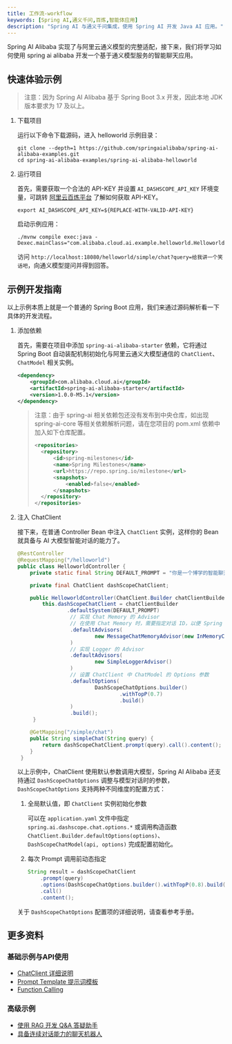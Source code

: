 ```yaml
---
title: 工作流-workflow
keywords: [Spring AI,通义千问,百炼,智能体应用]
description: "Spring AI 与通义千问集成，使用 Spring AI 开发 Java AI 应用。"
---
```


Spring AI Alibaba 实现了与阿里云通义模型的完整适配，接下来，我们将学习如何使用 spring ai alibaba 开发一个基于通义模型服务的智能聊天应用。

## 快速体验示例

> 注意：因为 Spring AI Alibaba 基于 Spring Boot 3.x 开发，因此本地 JDK 版本要求为 17 及以上。

1. 下载项目

	运行以下命令下载源码，进入 helloworld 示例目录：

	```shell
	git clone --depth=1 https://github.com/springaialibaba/spring-ai-alibaba-examples.git
	cd spring-ai-alibaba-examples/spring-ai-alibaba-helloworld
	```

2. 运行项目

	首先，需要获取一个合法的 API-KEY 并设置 `AI_DASHSCOPE_API_KEY` 环境变量，可跳转 <a target="_blank" href="https://help.aliyun.com/zh/model-studio/developer-reference/get-api-key">阿里云百炼平台</a> 了解如何获取 API-KEY。

	```shell
	export AI_DASHSCOPE_API_KEY=${REPLACE-WITH-VALID-API-KEY}
	```

	启动示例应用：

	```shell
	./mvnw compile exec:java -Dexec.mainClass="com.alibaba.cloud.ai.example.helloworld.HelloworldApplication"
	```

	访问 `http://localhost:18080/helloworld/simple/chat?query=给我讲一个笑话吧`，向通义模型提问并得到回答。

## 示例开发指南
以上示例本质上就是一个普通的 Spring Boot 应用，我们来通过源码解析看一下具体的开发流程。

1. 添加依赖

	首先，需要在项目中添加 `spring-ai-alibaba-starter` 依赖，它将通过 Spring Boot 自动装配机制初始化与阿里云通义大模型通信的 `ChatClient`、`ChatModel` 相关实例。

	```xml
	<dependency>	
		<groupId>com.alibaba.cloud.ai</groupId>
		<artifactId>spring-ai-alibaba-starter</artifactId>
		<version>1.0.0-M5.1</version>
	</dependency>
	```

    > 注意：由于 spring-ai 相关依赖包还没有发布到中央仓库，如出现 spring-ai-core 等相关依赖解析问题，请在您项目的 pom.xml 依赖中加入如下仓库配置。
    >
    > ```xml
    > <repositories>
    > 	<repository>
    > 		<id>spring-milestones</id>
    > 		<name>Spring Milestones</name>
    > 		<url>https://repo.spring.io/milestone</url>
    > 		<snapshots>
    > 			<enabled>false</enabled>
    > 		</snapshots>
    > 	</repository>
    > </repositories>
    > ```

2. 注入 ChatClient

	接下来，在普通 Controller Bean 中注入 `ChatClient` 实例，这样你的 Bean 就具备与 AI 大模型智能对话的能力了。

	```java
	@RestController
	@RequestMapping("/helloworld")
	public class HelloworldController {
		private static final String DEFAULT_PROMPT = "你是一个博学的智能聊天助手，请根据用户提问回答！";

		private final ChatClient dashScopeChatClient;

		public HelloworldController(ChatClient.Builder chatClientBuilder) {
			this.dashScopeChatClient = chatClientBuilder
					.defaultSystem(DEFAULT_PROMPT)
					 // 实现 Chat Memory 的 Advisor
					 // 在使用 Chat Memory 时，需要指定对话 ID，以便 Spring AI 处理上下文。
					 .defaultAdvisors(
							 new MessageChatMemoryAdvisor(new InMemoryChatMemory())
					 )
					 // 实现 Logger 的 Advisor
					 .defaultAdvisors(
							 new SimpleLoggerAdvisor()
					 )
					 // 设置 ChatClient 中 ChatModel 的 Options 参数
					 .defaultOptions(
							 DashScopeChatOptions.builder()
									 .withTopP(0.7)
									 .build()
					 )
					 .build();
		 }

	    @GetMapping("/simple/chat")
		public String simpleChat(String query) {
			return dashScopeChatClient.prompt(query).call().content();
		}
	 }
	```

	以上示例中，ChatClient 使用默认参数调用大模型，Spring AI Alibaba 还支持通过 `DashScopeChatOptions` 调整与模型对话时的参数，`DashScopeChatOptions` 支持两种不同维度的配置方式：

	1. 全局默认值，即 `ChatClient` 实例初始化参数

		可以在 `application.yaml` 文件中指定 `spring.ai.dashscope.chat.options.*` 或调用构造函数 `ChatClient.Builder.defaultOptions(options)`、`DashScopeChatModel(api, options)` 完成配置初始化。

	2. 每次 Prompt 调用前动态指定

		```java
		String result = dashScopeChatClient
			.prompt(query)
			.options(DashScopeChatOptions.builder().withTopP(0.8).build())
			.call()
			.content();
		```

	关于 `DashScopeChatOptions` 配置项的详细说明，请查看参考手册。

## 更多资料
### 基础示例与API使用
* [ChatClient 详细说明](./tutorials/chat-client/)
* [Prompt Template 提示词模板](./tutorials/prompt/)
* [Function Calling](./tutorials/function-calling/)

### 高级示例
* [使用 RAG 开发 Q&A 答疑助手](./practices/rag)
* [具备连续对话能力的聊天机器人](./practices/memory)

